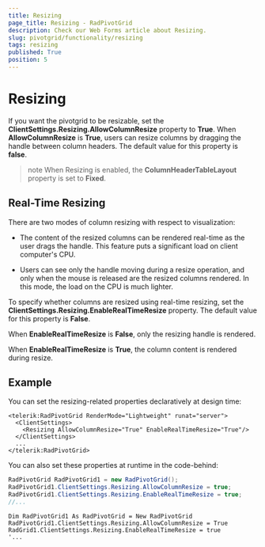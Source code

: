 ```yaml
---
title: Resizing
page_title: Resizing - RadPivotGrid
description: Check our Web Forms article about Resizing.
slug: pivotgrid/functionality/resizing
tags: resizing
published: True
position: 5
---
```


# Resizing

If you want the pivotgrid to be resizable, set the **ClientSettings.Resizing.AllowColumnResize** property to **True**. When **AllowColumnResize** is **True**, users can resize columns by dragging the handle between column headers. The default value for this property is **false**.

>note When Resizing is enabled, the **ColumnHeaderTableLayout** property is set to **Fixed**.
>

## Real-Time Resizing

There are two modes of column resizing with respect to visualization:

* The content of the resized columns can be rendered real-time as the user drags the handle. This feature puts a significant load on client computer's CPU.

* Users can see only the handle moving during a resize operation, and only when the mouse is released are the resized columns rendered. In this mode, the load on the CPU is much lighter.

To specify whether columns are resized using real-time resizing, set the **ClientSettings.Resizing.EnableRealTimeResize** property. The default value for this property is **False**.

When **EnableRealTimeResize** is **False**, only the resizing handle is rendered.

When **EnableRealTimeResize** is **True**, the column content is rendered during resize.


## Example

You can set the resizing-related properties declaratively at design time:

````ASP.NET
<telerik:RadPivotGrid RenderMode="Lightweight" runat="server">
  <ClientSettings>
    <Resizing AllowColumnResize="True" EnableRealTimeResize="True"/>
  </ClientSettings>
  ...
</telerik:RadPivotGrid>
````

You can also set these properties at runtime in the code-behind:


````C#
RadPivotGrid RadPivotGrid1 = new RadPivotGrid();
RadPivotGrid1.ClientSettings.Resizing.AllowColumnResize = true;
RadPivotGrid1.ClientSettings.Resizing.EnableRealTimeResize = true;
//...			
````
````VB
Dim RadPivotGrid1 As RadPivotGrid = New RadPivotGrid
RadPivotGrid1.ClientSettings.Resizing.AllowColumnResize = True
RadGrid1.ClientSettings.Resizing.EnableRealTimeResize = true
'...

````



